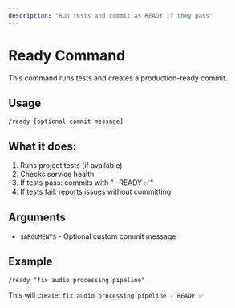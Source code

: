 ```yaml
---
description: "Run tests and commit as READY if they pass"
---
```


# Ready Command

This command runs tests and creates a production-ready commit.

## Usage
```
/ready [optional commit message]
```

## What it does:
1. Runs project tests (if available)
2. Checks service health
3. If tests pass: commits with "- READY ✅" 
4. If tests fail: reports issues without committing

## Arguments
- `$ARGUMENTS` - Optional custom commit message

## Example
```
/ready "fix audio processing pipeline"
```

This will create: `fix audio processing pipeline - READY ✅`